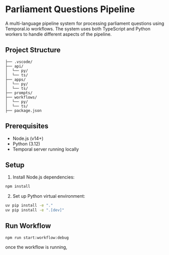 # Parliament Questions Pipeline

A multi-language pipeline system for processing parliament questions using Temporal.io workflows. The system uses both TypeScript and Python workers to handle different aspects of the pipeline.

## Project Structure

```
├── .vscode/
├── api/
│  └── py/
│  └── ts/
├── apps/
│  └── py/
│  └── ts/
├── prompts/
├── workflows/
│  └── py/
│  └── ts/
├── package.json
```

## Prerequisites

- Node.js (v14+)
- Python (3.12)
- Temporal server running locally

## Setup

1. Install Node.js dependencies:

```bash
npm install
```

2. Set up Python virtual environment:

```bash
uv pip install -e "."
uv pip install -e ".[dev]"
```

## Run Workflow

```
npm run start:workflow:debug
```

once the workflow is running,
